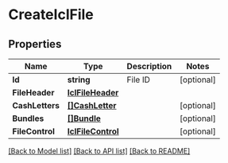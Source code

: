# CreateIclFile

## Properties

Name | Type | Description | Notes
------------ | ------------- | ------------- | -------------
**Id** | **string** | File ID | [optional] 
**FileHeader** | [**IclFileHeader**](ICLFileHeader.md) |  | 
**CashLetters** | [**[]CashLetter**](CashLetter.md) |  | [optional] 
**Bundles** | [**[]Bundle**](Bundle.md) |  | [optional] 
**FileControl** | [**IclFileControl**](ICLFileControl.md) |  | [optional] 

[[Back to Model list]](../README.md#documentation-for-models) [[Back to API list]](../README.md#documentation-for-api-endpoints) [[Back to README]](../README.md)


